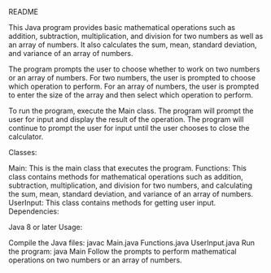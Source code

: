 README

This Java program provides basic mathematical operations such as addition, subtraction, multiplication, and division for two numbers as well as an array of numbers. It also calculates the sum, mean, standard deviation, and variance of an array of numbers.

The program prompts the user to choose whether to work on two numbers or an array of numbers. For two numbers, the user is prompted to choose which operation to perform. For an array of numbers, the user is prompted to enter the size of the array and then select which operation to perform.

To run the program, execute the Main class. The program will prompt the user for input and display the result of the operation. The program will continue to prompt the user for input until the user chooses to close the calculator.

Classes:

Main: This is the main class that executes the program.
Functions: This class contains methods for mathematical operations such as addition, subtraction, multiplication, and division for two numbers, and calculating the sum, mean, standard deviation, and variance of an array of numbers.
UserInput: This class contains methods for getting user input.
Dependencies:

Java 8 or later
Usage:

Compile the Java files: javac Main.java Functions.java UserInput.java
Run the program: java Main
Follow the prompts to perform mathematical operations on two numbers or an array of numbers.
